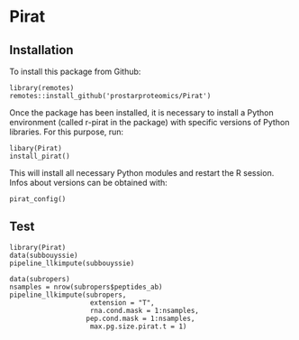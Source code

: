 # Pirat

## Installation

To install this package from Github:

```
library(remotes)
remotes::install_github('prostarproteomics/Pirat')

```

Once the package has been installed, it is necessary to install a Python environment (called r-pirat in the package) with specific versions of Python libraries. For this purpose, run: 

```
libary(Pirat)
install_pirat()

```

This will install all necessary Python modules and restart the R session. Infos about versions can be obtained with:

```
pirat_config()
```


## Test

```
library(Pirat)
data(subbouyssie)
pipeline_llkimpute(subbouyssie) 

data(subropers)
nsamples = nrow(subropers$peptides_ab)
pipeline_llkimpute(subropers, 
                    extension = "T",
                    rna.cond.mask = 1:nsamples, 
                   pep.cond.mask = 1:nsamples,
                    max.pg.size.pirat.t = 1)
```
